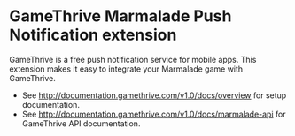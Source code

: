 GameThrive Marmalade Push Notification extension
====================================

GameThrive is a free push notification service for mobile apps. This extension makes it easy to integrate your Marmalade game with GameThrive.

- See http://documentation.gamethrive.com/v1.0/docs/overview for setup documentation.
- See http://documentation.gamethrive.com/v1.0/docs/marmalade-api for GameThrive API documentation.